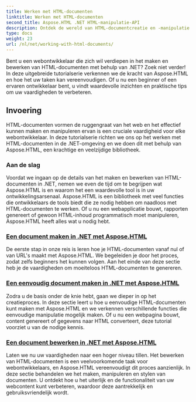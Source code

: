 ```yaml
---
title: Werken met HTML-documenten
linktitle: Werken met HTML-documenten
second_title: Aspose.HTML .NET HTML-manipulatie-API
description: Ontdek de wereld van HTML-documentcreatie en -manipulatie in .NET met Aspose.HTML. Van het maken van eenvoudige documenten tot diepgaande bewerking.
type: docs
weight: 23
url: /nl/net/working-with-html-documents/
---
```


Bent u een webontwikkelaar die zich wil verdiepen in het maken en bewerken van HTML-documenten met behulp van .NET? Zoek niet verder! In deze uitgebreide tutorialserie verkennen we de kracht van Aspose.HTML en hoe het uw taken kan vereenvoudigen. Of u nu een beginner of een ervaren ontwikkelaar bent, u vindt waardevolle inzichten en praktische tips om uw vaardigheden te verbeteren.

## Invoering

HTML-documenten vormen de ruggengraat van het web en het effectief kunnen maken en manipuleren ervan is een cruciale vaardigheid voor elke webontwikkelaar. In deze tutorialserie richten we ons op het werken met HTML-documenten in de .NET-omgeving en we doen dit met behulp van Aspose.HTML, een krachtige en veelzijdige bibliotheek.

### Aan de slag

Voordat we ingaan op de details van het maken en bewerken van HTML-documenten in .NET, nemen we even de tijd om te begrijpen wat Aspose.HTML is en waarom het een waardevolle tool is in uw ontwikkelingsarsenaal. Aspose.HTML is een bibliotheek met veel functies die ontwikkelaars de tools biedt die ze nodig hebben om naadloos met HTML-documenten te werken. Of u nu een webapplicatie bouwt, rapporten genereert of gewoon HTML-inhoud programmatisch moet manipuleren, Aspose.HTML heeft alles wat u nodig hebt.

### [Een document maken in .NET met Aspose.HTML](./creating-a-document/)

De eerste stap in onze reis is leren hoe je HTML-documenten vanaf nul of van URL's maakt met Aspose.HTML. We begeleiden je door het proces, zodat zelfs beginners het kunnen volgen. Aan het einde van deze sectie heb je de vaardigheden om moeiteloos HTML-documenten te genereren.

### [Een eenvoudig document maken in .NET met Aspose.HTML](./creating-a-simple-document/)

Zodra u de basis onder de knie hebt, gaan we dieper in op het creatieproces. In deze sectie leert u hoe u eenvoudige HTML-documenten kunt maken met Aspose.HTML en we verkennen verschillende functies die eenvoudige manipulatie mogelijk maken. Of u nu een webpagina bouwt, content genereert of gegevens naar HTML converteert, deze tutorial voorziet u van de nodige kennis.

### [Een document bewerken in .NET met Aspose.HTML](./editing-a-document/)

Laten we nu uw vaardigheden naar een hoger niveau tillen. Het bewerken van HTML-documenten is een veelvoorkomende taak voor webontwikkelaars, en Aspose.HTML vereenvoudigt dit proces aanzienlijk. In deze sectie behandelen we het maken, manipuleren en stylen van documenten. U ontdekt hoe u het uiterlijk en de functionaliteit van uw webcontent kunt verbeteren, waardoor deze aantrekkelijk en gebruiksvriendelijk wordt.